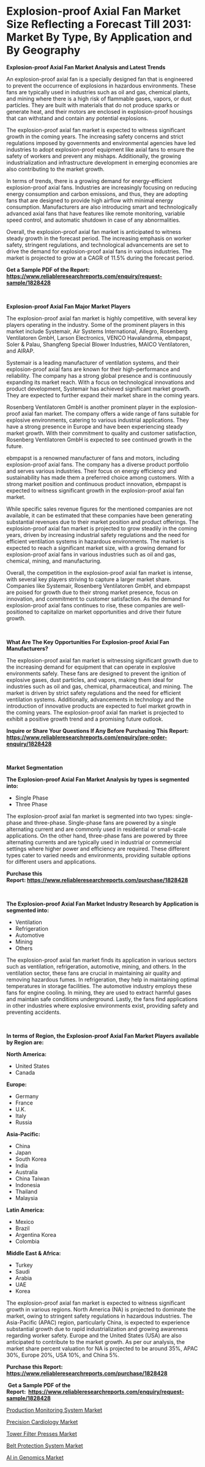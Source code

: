 <p><h1>Explosion-proof Axial Fan Market Size Reflecting a Forecast Till 2031: Market By Type, By Application and By Geography</h1></p><p><strong>Explosion-proof Axial Fan Market Analysis and Latest Trends</strong></p>
<p><p>An explosion-proof axial fan is a specially designed fan that is engineered to prevent the occurrence of explosions in hazardous environments. These fans are typically used in industries such as oil and gas, chemical plants, and mining where there is a high risk of flammable gases, vapors, or dust particles. They are built with materials that do not produce sparks or generate heat, and their motors are enclosed in explosion-proof housings that can withstand and contain any potential explosions.</p><p>The explosion-proof axial fan market is expected to witness significant growth in the coming years. The increasing safety concerns and strict regulations imposed by governments and environmental agencies have led industries to adopt explosion-proof equipment like axial fans to ensure the safety of workers and prevent any mishaps. Additionally, the growing industrialization and infrastructure development in emerging economies are also contributing to the market growth.</p><p>In terms of trends, there is a growing demand for energy-efficient explosion-proof axial fans. Industries are increasingly focusing on reducing energy consumption and carbon emissions, and thus, they are adopting fans that are designed to provide high airflow with minimal energy consumption. Manufacturers are also introducing smart and technologically advanced axial fans that have features like remote monitoring, variable speed control, and automatic shutdown in case of any abnormalities.</p><p>Overall, the explosion-proof axial fan market is anticipated to witness steady growth in the forecast period. The increasing emphasis on worker safety, stringent regulations, and technological advancements are set to drive the demand for explosion-proof axial fans in various industries. The market is projected to grow at a CAGR of 11.5% during the forecast period.</p></p>
<p><strong>Get a Sample PDF of the Report:&nbsp; <a href="https://www.reliableresearchreports.com/enquiry/request-sample/1828428">https://www.reliableresearchreports.com/enquiry/request-sample/1828428</a></strong></p>
<p>&nbsp;</p>
<p><strong>Explosion-proof Axial Fan Major Market Players</strong></p>
<p><p>The explosion-proof axial fan market is highly competitive, with several key players operating in the industry. Some of the prominent players in this market include Systemair, Air Systems International, Allegro, Rosenberg Ventilatoren GmbH, Larson Electronics, VENCO Havalandırma, ebmpapst, Soler & Palau, Shangfeng Special Blower Industries, MAICO Ventilatoren, and AIRAP.</p><p>Systemair is a leading manufacturer of ventilation systems, and their explosion-proof axial fans are known for their high-performance and reliability. The company has a strong global presence and is continuously expanding its market reach. With a focus on technological innovations and product development, Systemair has achieved significant market growth. They are expected to further expand their market share in the coming years.</p><p>Rosenberg Ventilatoren GmbH is another prominent player in the explosion-proof axial fan market. The company offers a wide range of fans suitable for explosive environments, catering to various industrial applications. They have a strong presence in Europe and have been experiencing steady market growth. With their commitment to quality and customer satisfaction, Rosenberg Ventilatoren GmbH is expected to see continued growth in the future.</p><p>ebmpapst is a renowned manufacturer of fans and motors, including explosion-proof axial fans. The company has a diverse product portfolio and serves various industries. Their focus on energy efficiency and sustainability has made them a preferred choice among customers. With a strong market position and continuous product innovation, ebmpapst is expected to witness significant growth in the explosion-proof axial fan market.</p><p>While specific sales revenue figures for the mentioned companies are not available, it can be estimated that these companies have been generating substantial revenues due to their market position and product offerings. The explosion-proof axial fan market is projected to grow steadily in the coming years, driven by increasing industrial safety regulations and the need for efficient ventilation systems in hazardous environments. The market is expected to reach a significant market size, with a growing demand for explosion-proof axial fans in various industries such as oil and gas, chemical, mining, and manufacturing.</p><p>Overall, the competition in the explosion-proof axial fan market is intense, with several key players striving to capture a larger market share. Companies like Systemair, Rosenberg Ventilatoren GmbH, and ebmpapst are poised for growth due to their strong market presence, focus on innovation, and commitment to customer satisfaction. As the demand for explosion-proof axial fans continues to rise, these companies are well-positioned to capitalize on market opportunities and drive their future growth.</p></p>
<p>&nbsp;</p>
<p><strong>What Are The Key Opportunities For Explosion-proof Axial Fan Manufacturers?</strong></p>
<p><p>The explosion-proof axial fan market is witnessing significant growth due to the increasing demand for equipment that can operate in explosive environments safely. These fans are designed to prevent the ignition of explosive gases, dust particles, and vapors, making them ideal for industries such as oil and gas, chemical, pharmaceutical, and mining. The market is driven by strict safety regulations and the need for efficient ventilation systems. Additionally, advancements in technology and the introduction of innovative products are expected to fuel market growth in the coming years. The explosion-proof axial fan market is projected to exhibit a positive growth trend and a promising future outlook.</p></p>
<p><strong>Inquire or Share Your Questions If Any Before Purchasing This Report: <a href="https://www.reliableresearchreports.com/enquiry/pre-order-enquiry/1828428">https://www.reliableresearchreports.com/enquiry/pre-order-enquiry/1828428</a></strong></p>
<p>&nbsp;</p>
<p><strong>Market Segmentation</strong></p>
<p><strong>The Explosion-proof Axial Fan Market Analysis by types is segmented into:</strong></p>
<p><ul><li>Single Phase</li><li>Three Phase</li></ul></p>
<p><p>The explosion-proof axial fan market is segmented into two types: single-phase and three-phase. Single-phase fans are powered by a single alternating current and are commonly used in residential or small-scale applications. On the other hand, three-phase fans are powered by three alternating currents and are typically used in industrial or commercial settings where higher power and efficiency are required. These different types cater to varied needs and environments, providing suitable options for different users and applications.</p></p>
<p><strong>Purchase this Report:&nbsp;<a href="https://www.reliableresearchreports.com/purchase/1828428">https://www.reliableresearchreports.com/purchase/1828428</a></strong></p>
<p>&nbsp;</p>
<p><strong>The Explosion-proof Axial Fan Market Industry Research by Application is segmented into:</strong></p>
<p><ul><li>Ventilation</li><li>Refrigeration</li><li>Automotive</li><li>Mining</li><li>Others</li></ul></p>
<p><p>The explosion-proof axial fan market finds its application in various sectors such as ventilation, refrigeration, automotive, mining, and others. In the ventilation sector, these fans are crucial in maintaining air quality and removing hazardous fumes. In refrigeration, they help in maintaining optimal temperatures in storage facilities. The automotive industry employs these fans for engine cooling. In mining, they are used to extract harmful gases and maintain safe conditions underground. Lastly, the fans find applications in other industries where explosive environments exist, providing safety and preventing accidents.</p></p>
<p>&nbsp;</p>
<p><strong>In terms of Region, the Explosion-proof Axial Fan Market Players available by Region are:</strong></p>
<p>
    <p> <strong> North America: </strong>
        <ul>
            <li>United States</li>
            <li>Canada</li>
        </ul>
        </p> 
    <p> <strong> Europe: </strong>
        <ul>
            <li>Germany</li>
            <li>France</li>
            <li>U.K.</li>
            <li>Italy</li>
            <li>Russia</li>
        </ul>
        </p> 
    <p> <strong> Asia-Pacific: </strong>
        <ul>
            <li>China</li>
            <li>Japan</li>
            <li>South Korea</li>
            <li>India</li>
            <li>Australia</li>
            <li>China Taiwan</li>
            <li>Indonesia</li>
            <li>Thailand</li>
            <li>Malaysia</li>
        </ul>
        </p> 
    <p> <strong> Latin America: </strong>
        <ul>
            <li>Mexico</li>
            <li>Brazil</li>
            <li>Argentina Korea</li>
            <li>Colombia</li>
        </ul>
        </p> 
    <p> <strong> Middle East & Africa: </strong>
        <ul>
            <li>Turkey</li>
            <li>Saudi</li>
            <li>Arabia</li>
            <li>UAE</li>
            <li>Korea</li>
        </ul>
    </p>
    </p>
<p><p>The explosion-proof axial fan market is expected to witness significant growth in various regions. North America (NA) is projected to dominate the market, owing to stringent safety regulations in hazardous industries. The Asia-Pacific (APAC) region, particularly China, is expected to experience substantial growth due to rapid industrialization and growing awareness regarding worker safety. Europe and the United States (USA) are also anticipated to contribute to the market growth. As per our analysis, the market share percent valuation for NA is projected to be around 35%, APAC 30%, Europe 20%, USA 10%, and China 5%.</p></p>
<p><strong>Purchase this Report: <a href="https://www.reliableresearchreports.com/purchase/1828428">https://www.reliableresearchreports.com/purchase/1828428</a></strong></p>
<p>&nbsp;<strong>Get a Sample PDF of the Report:&nbsp;&nbsp;<a href="https://www.reliableresearchreports.com/enquiry/request-sample/1828428">https://www.reliableresearchreports.com/enquiry/request-sample/1828428</a></strong></p>
<p><strong></strong></p>
<p><p><a href="https://medium.com/@jamesromero59/production-monitoring-system-nbsp-market-focuses-on-market-share-size-and-projected-forecast-till-c57b8e753152">Production Monitoring System Market</a></p><p><a href="https://medium.com/@jamesromero59/precision-cardiology-market-outlook-industry-overview-and-forecast-2023-to-2030-26ce64852dd1">Precision Cardiology Market</a></p><p><a href="https://github.com/kuntayevaz/Market-Research-Report-List-2/blob/main/tower-filter-presses-market.md">Tower Filter Presses Market</a></p><p><a href="https://github.com/kipkeeva/Market-Research-Report-List-2/blob/main/belt-protection-system-market.md">Belt Protection System Market</a></p><p><a href="https://medium.com/@jamesromero59/ai-in-genomics-market-share-evolution-and-market-growth-trends-2023-2030-f1ec6971f2ac">AI in Genomics Market</a></p></p>